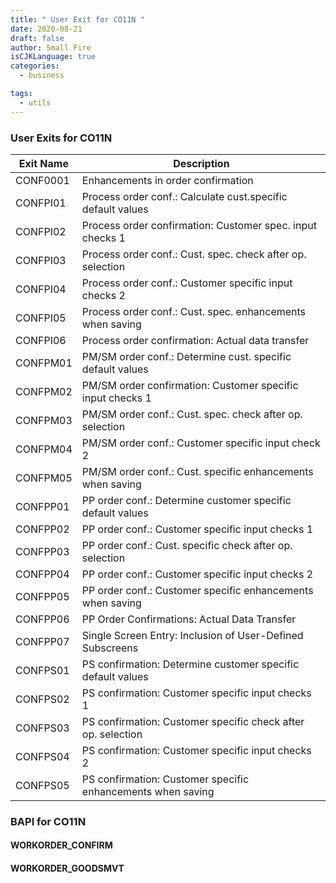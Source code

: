 ```yaml
---
title: " User Exit for CO11N "
date: 2020-08-21
draft: false
author: Small Fire
isCJKLanguage: true
categories: 
  - business

tags: 
  - utils
---
```


### User Exits for CO11N

| Exit Name | Description                                                  |
| --------- | ------------------------------------------------------------ |
| CONF0001  | Enhancements in order confirmation                           |
| CONFPI01  | Process order conf.: Calculate cust.specific default values  |
| CONFPI02  | Process order confirmation: Customer spec. input checks 1    |
| CONFPI03  | Process order conf.: Cust. spec. check after op. selection   |
| CONFPI04  | Process order conf.: Customer specific input checks 2        |
| CONFPI05  | Process order conf.: Cust. spec. enhancements when saving    |
| CONFPI06  | Process order confirmation: Actual data transfer             |
| CONFPM01  | PM/SM order conf.: Determine cust. specific default values   |
| CONFPM02  | PM/SM order confirmation: Customer specific input checks 1   |
| CONFPM03  | PM/SM order conf.: Cust. spec. check after op. selection     |
| CONFPM04  | PM/SM order conf.: Customer specific input check 2           |
| CONFPM05  | PM/SM order conf.: Cust. specific enhancements when saving   |
| CONFPP01  | PP order conf.: Determine customer specific default values   |
| CONFPP02  | PP order conf.: Customer specific input checks 1             |
| CONFPP03  | PP order conf.: Cust. specific check after op. selection     |
| CONFPP04  | PP order conf.: Customer specific input checks 2             |
| CONFPP05  | PP order conf.: Customer specific enhancements when saving   |
| CONFPP06  | PP Order Confirmations: Actual Data Transfer                 |
| CONFPP07  | Single Screen Entry: Inclusion of User-Defined Subscreens    |
| CONFPS01  | PS confirmation: Determine customer specific default values  |
| CONFPS02  | PS confirmation: Customer specific input checks 1            |
| CONFPS03  | PS confirmation: Customer specific check after op. selection |
| CONFPS04  | PS confirmation: Customer specific input checks 2            |
| CONFPS05  | PS confirmation: Customer specific enhancements when saving  |

### BAPI for CO11N

#### WORKORDER_CONFIRM 

#### WORKORDER_GOODSMVT